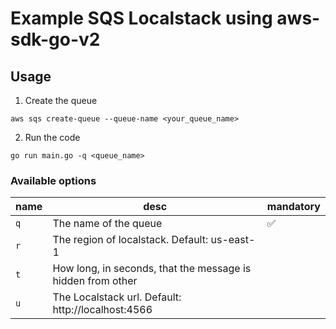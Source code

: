 # Example SQS Localstack using aws-sdk-go-v2

## Usage 

1. Create the queue
```
aws sqs create-queue --queue-name <your_queue_name>
```

2. Run the code
```
go run main.go -q <queue_name>
```

### Available options

| name | desc | mandatory |
| --- | --- | --- |
| `q` | The name of the queue | :white_check_mark: |
| `r` | The region of localstack. Default: us-east-1 |  |
| `t` | How long, in seconds, that the message is hidden from other | |
| `u` | The Localstack url. Default: http://localhost:4566| |
